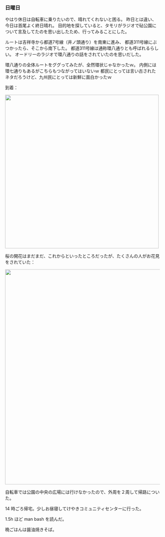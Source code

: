 ### 日曜日

やはり休日は自転車に乗りたいので、晴れてくれないと困る。
昨日とは違い、今日は首尾よく終日晴れ。
目的地を探していると、タモリがラジオで砧公園について言及してたのを思い出したため、行ってみることにした。

ルートは吉祥寺から都道7号線（井ノ頭通り）を南東に進み、
都道311号線にぶつかったら、そこから南下した。
都道311号線は通称環八通りとも呼ばれるらしい。
オードリーのラジオで環八通りの話をされていたのを思いだした。

環八通りの全体ルートをググってみたが、全然環状じゃなかったｗ。
内側には環七通りもあるがこちらもつながってはいないｗ
都民にとっては言い古されたネタだろうけど、九州民にとっては新鮮に面白かったｗ

到着：

<img src="https://i.imgur.com/FFbCwlQ.jpg" width="500">

桜の開花はまだまだ、これからといったところだったが、たくさんの人がお花見をされていた：

<img src="https://i.imgur.com/lS03nxE.jpg" width="700">

自転車では公園の中央の広場には行けなかったので、外周を２周して帰路についた。

14 時ごろ帰宅。少しお昼寝してけやきコミュニティセンターに行った。

1.5h ほど man bash を読んだ。

晩ごはんは醤油焼きそば。